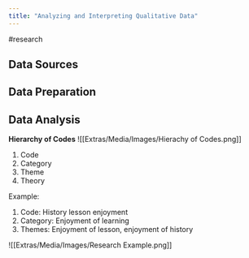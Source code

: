 ```yaml
---
title: "Analyzing and Interpreting Qualitative Data"
---
```

#research 
## Data Sources

## Data Preparation

## Data Analysis
**Hierarchy of Codes**
![[Extras/Media/Images/Hierachy of Codes.png]]
1. Code
2. Category
3. Theme 
4. Theory

Example:
1. Code: History lesson enjoyment
2. Category: Enjoyment of learning
3. Themes: Enjoyment of lesson, enjoyment of history

![[Extras/Media/Images/Research Example.png]]